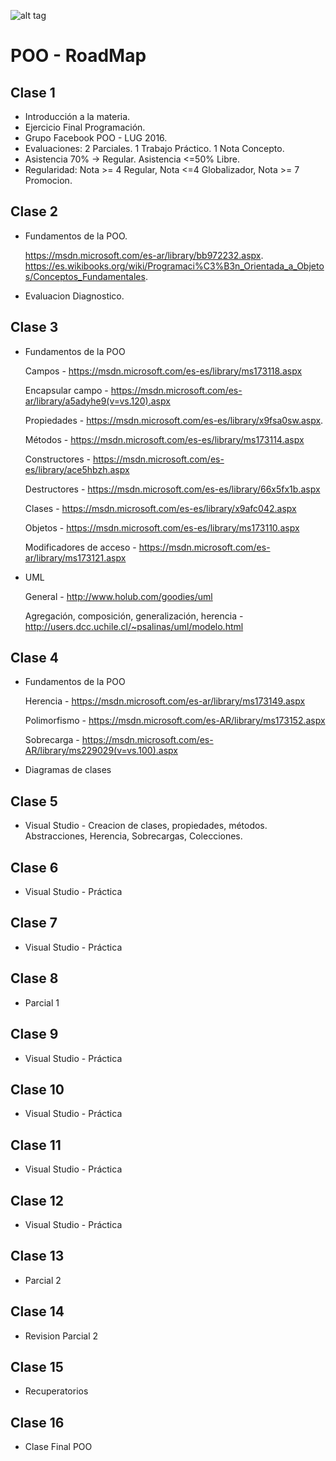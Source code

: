 ![alt tag](http://cice.es/wp-content/uploads/2013/11/microsoft-visual-studio-online.jpg)
# POO - RoadMap

## Clase 1
- Introducción a la materia.
- Ejercicio Final Programación.
- Grupo Facebook POO - LUG 2016.
- Evaluaciones: 2 Parciales. 1 Trabajo Práctico. 1 Nota Concepto.
- Asistencia 70% -> Regular. Asistencia <=50% Libre.
- Regularidad: Nota >= 4 Regular, Nota <=4 Globalizador, Nota >= 7 Promocion. 

## Clase 2 
- Fundamentos de la POO.

  https://msdn.microsoft.com/es-ar/library/bb972232.aspx.
  https://es.wikibooks.org/wiki/Programaci%C3%B3n_Orientada_a_Objetos/Conceptos_Fundamentales.
- Evaluacion Diagnostico.

## Clase 3
- Fundamentos de la POO
  
  Campos - https://msdn.microsoft.com/es-es/library/ms173118.aspx

  Encapsular campo - https://msdn.microsoft.com/es-ar/library/a5adyhe9(v=vs.120).aspx

  Propiedades - https://msdn.microsoft.com/es-es/library/x9fsa0sw.aspx.
  
  Métodos - https://msdn.microsoft.com/es-es/library/ms173114.aspx
  
  Constructores - https://msdn.microsoft.com/es-es/library/ace5hbzh.aspx
  
  Destructores - https://msdn.microsoft.com/es-es/library/66x5fx1b.aspx
  
  Clases - https://msdn.microsoft.com/es-es/library/x9afc042.aspx
  
  Objetos - https://msdn.microsoft.com/es-es/library/ms173110.aspx
  
  Modificadores de acceso - https://msdn.microsoft.com/es-ar/library/ms173121.aspx
  
- UML 

  General - http://www.holub.com/goodies/uml
  
  Agregación, composición, generalización, herencia - http://users.dcc.uchile.cl/~psalinas/uml/modelo.html
  
## Clase 4

- Fundamentos de la POO

  Herencia - https://msdn.microsoft.com/es-ar/library/ms173149.aspx

  Polimorfismo - https://msdn.microsoft.com/es-AR/library/ms173152.aspx
  
  Sobrecarga - https://msdn.microsoft.com/es-AR/library/ms229029(v=vs.100).aspx

- Diagramas de clases
  
## Clase 5

- Visual Studio - Creacion de clases, propiedades, métodos. Abstracciones, Herencia, Sobrecargas, Colecciones.

## Clase 6

- Visual Studio - Práctica

## Clase 7

- Visual Studio - Práctica

## Clase 8

- Parcial 1

## Clase 9

- Visual Studio - Práctica
  
## Clase 10

- Visual Studio - Práctica

## Clase 11

- Visual Studio - Práctica

## Clase 12

- Visual Studio - Práctica

## Clase 13

- Parcial 2

## Clase 14 

- Revision Parcial 2

## Clase 15

- Recuperatorios

## Clase 16

- Clase Final POO
